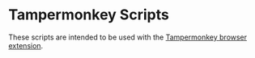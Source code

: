 # Tampermonkey Scripts

These scripts are intended to be used with the [Tampermonkey browser extension](https://www.tampermonkey.net/).
